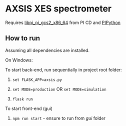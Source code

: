# AXSIS XES spectrometer

Requires [libpi_pi_gcs2_x86_64]() from PI CD and [PIPython](https://github.com/git-anonymous/PIPython)

## How to run

Assuming all dependencies are installed.

On Windows:

To start back-end, run sequentially in project root folder:

1. `set FLASK_APP=axsis.py`

2. `set MODE=production`  OR `set MODE=simulation`

3. `flask run`

To start front-end (gui)

1. `npm run start` - ensure to run from *gui* folder